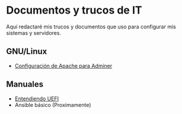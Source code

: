 # Documentos y trucos de IT

Aquí redactaré mis trucos y documentos que uso para configurar mis sistemas y servidores.

## GNU/Linux

- [Configuración de Apache para Adminer](configuracion_apache_para_adminer.md)

## Manuales
- [Entendiendo UEFI](entendiendo_uefi/index_uefi.md)
- Ansible básico (Proximamente)

